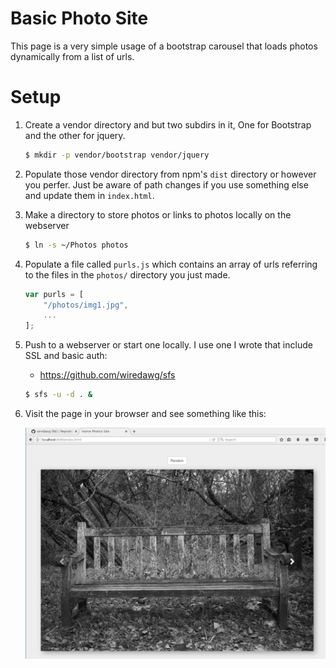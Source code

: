# Basic Photo Site

This page is a very simple usage of a bootstrap carousel that loads
photos dynamically from a list of urls.

# Setup

1. Create a vendor directory and but two subdirs in it, One for Bootstrap
   and the other for jquery.

   ```bash
   $ mkdir -p vendor/bootstrap vendor/jquery
   ```

2. Populate those vendor directory from npm's `dist` directory or however you perfer. Just
   be aware of path changes if you use something else and update them in `index.html`.

3. Make a directory to store photos or links to photos locally on the webserver

   ```bash
   $ ln -s ~/Photos photos
   ```

4. Populate a file called `purls.js` which contains an array of urls referring to the
   files in the `photos/` directory you just made.

   ```javascript
   var purls = [
       "/photos/img1.jpg",
       ...
   ];
   ```

5. Push to a webserver or start one locally. I use one I wrote that include SSL and basic auth:
   - https://github.com/wiredawg/sfs

   ```bash
   $ sfs -u -d . &
   ```
6. Visit the page in your browser and see something like this:

   ![Screenshot](screenshot.png "Screenshot of site")
